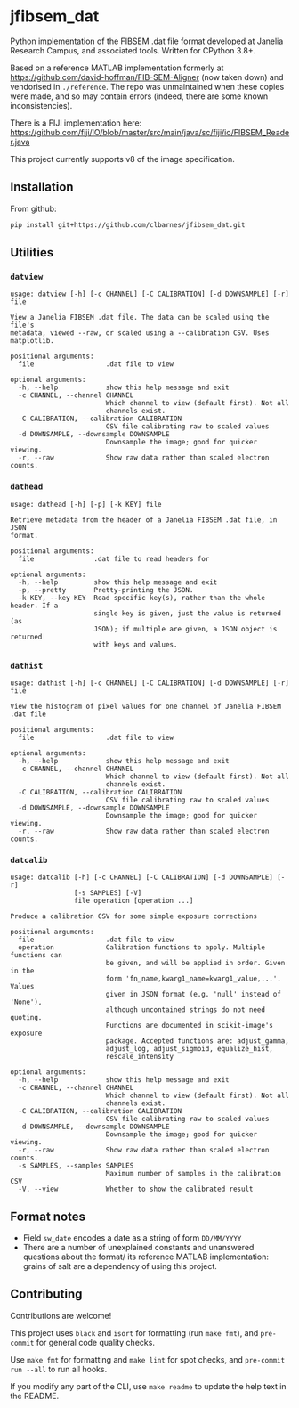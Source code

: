 # jfibsem_dat

Python implementation of the FIBSEM .dat file format developed at Janelia Research Campus, and associated tools.
Written for CPython 3.8+.

Based on a reference MATLAB implementation formerly at https://github.com/david-hoffman/FIB-SEM-Aligner (now taken down) and vendorised in `./reference`.
The repo was unmaintained when these copies were made, and so may contain errors (indeed, there are some known inconsistencies).

There is a FIJI implementation here: https://github.com/fiji/IO/blob/master/src/main/java/sc/fiji/io/FIBSEM_Reader.java

This project currently supports v8 of the image specification.

## Installation

From github:

```sh
pip install git+https://github.com/clbarnes/jfibsem_dat.git
```

## Utilities

### `datview`

```_datview
usage: datview [-h] [-c CHANNEL] [-C CALIBRATION] [-d DOWNSAMPLE] [-r] file

View a Janelia FIBSEM .dat file. The data can be scaled using the file's
metadata, viewed --raw, or scaled using a --calibration CSV. Uses matplotlib.

positional arguments:
  file                  .dat file to view

optional arguments:
  -h, --help            show this help message and exit
  -c CHANNEL, --channel CHANNEL
                        Which channel to view (default first). Not all
                        channels exist.
  -C CALIBRATION, --calibration CALIBRATION
                        CSV file calibrating raw to scaled values
  -d DOWNSAMPLE, --downsample DOWNSAMPLE
                        Downsample the image; good for quicker viewing.
  -r, --raw             Show raw data rather than scaled electron counts.
```

### `dathead`

```_dathead
usage: dathead [-h] [-p] [-k KEY] file

Retrieve metadata from the header of a Janelia FIBSEM .dat file, in JSON
format.

positional arguments:
  file               .dat file to read headers for

optional arguments:
  -h, --help         show this help message and exit
  -p, --pretty       Pretty-printing the JSON.
  -k KEY, --key KEY  Read specific key(s), rather than the whole header. If a
                     single key is given, just the value is returned (as
                     JSON); if multiple are given, a JSON object is returned
                     with keys and values.
```

### `dathist`

```_dathist
usage: dathist [-h] [-c CHANNEL] [-C CALIBRATION] [-d DOWNSAMPLE] [-r] file

View the histogram of pixel values for one channel of Janelia FIBSEM .dat file

positional arguments:
  file                  .dat file to view

optional arguments:
  -h, --help            show this help message and exit
  -c CHANNEL, --channel CHANNEL
                        Which channel to view (default first). Not all
                        channels exist.
  -C CALIBRATION, --calibration CALIBRATION
                        CSV file calibrating raw to scaled values
  -d DOWNSAMPLE, --downsample DOWNSAMPLE
                        Downsample the image; good for quicker viewing.
  -r, --raw             Show raw data rather than scaled electron counts.
```

### `datcalib`

```_datcalib
usage: datcalib [-h] [-c CHANNEL] [-C CALIBRATION] [-d DOWNSAMPLE] [-r]
                [-s SAMPLES] [-V]
                file operation [operation ...]

Produce a calibration CSV for some simple exposure corrections

positional arguments:
  file                  .dat file to view
  operation             Calibration functions to apply. Multiple functions can
                        be given, and will be applied in order. Given in the
                        form 'fn_name,kwarg1_name=kwarg1_value,...'. Values
                        given in JSON format (e.g. 'null' instead of 'None'),
                        although uncontained strings do not need quoting.
                        Functions are documented in scikit-image's exposure
                        package. Accepted functions are: adjust_gamma,
                        adjust_log, adjust_sigmoid, equalize_hist,
                        rescale_intensity

optional arguments:
  -h, --help            show this help message and exit
  -c CHANNEL, --channel CHANNEL
                        Which channel to view (default first). Not all
                        channels exist.
  -C CALIBRATION, --calibration CALIBRATION
                        CSV file calibrating raw to scaled values
  -d DOWNSAMPLE, --downsample DOWNSAMPLE
                        Downsample the image; good for quicker viewing.
  -r, --raw             Show raw data rather than scaled electron counts.
  -s SAMPLES, --samples SAMPLES
                        Maximum number of samples in the calibration CSV
  -V, --view            Whether to show the calibrated result
```

## Format notes

- Field `sw_date` encodes a date as a string of form `DD/MM/YYYY`
- There are a number of unexplained constants and unanswered questions about the format/ its reference MATLAB implementation: grains of salt are a dependency of using this project.

## Contributing

Contributions are welcome!

This project uses `black` and `isort` for formatting (run `make fmt`), and `pre-commit` for general code quality checks.

Use `make fmt` for formatting and `make lint` for spot checks, and `pre-commit run --all` to run all hooks.

If you modify any part of the CLI, use `make readme` to update the help text in the README.
